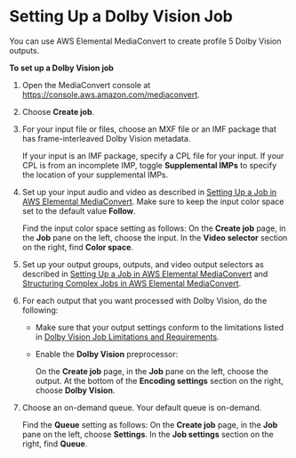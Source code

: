 # Setting Up a Dolby Vision Job<a name="setting-up-a-dolby-vision-job"></a>

You can use AWS Elemental MediaConvert to create profile 5 Dolby Vision outputs\.

**To set up a Dolby Vision job**

1. Open the MediaConvert console at [https://console\.aws\.amazon\.com/mediaconvert](https://console.aws.amazon.com/mediaconvert)\.

1. Choose **Create job**\.

1. For your input file or files, choose an MXF file or an IMF package that has frame\-interleaved Dolby Vision metadata\. 

   If your input is an IMF package, specify a CPL file for your input\. If your CPL is from an incomplete IMP, toggle **Supplemental IMPs** to specify the location of your supplemental IMPs\.

1. Set up your input audio and video as described in [Setting Up a Job in AWS Elemental MediaConvert](setting-up-a-job.md)\. Make sure to keep the input color space set to the default value **Follow**\.

   Find the input color space setting as follows: On the **Create job** page, in the **Job** pane on the left, choose the input\. In the **Video selector** section on the right, find **Color space**\.

1. Set up your output groups, outputs, and video output selectors as described in [Setting Up a Job in AWS Elemental MediaConvert](setting-up-a-job.md) and [Structuring Complex Jobs in AWS Elemental MediaConvert](structuring-complex-jobs.md)\. 

1. For each output that you want processed with Dolby Vision, do the following:
   + Make sure that your output settings conform to the limitations listed in [Dolby Vision Job Limitations and Requirements](dolby-vision-job-limitations-and-requirements.md)\.
   + Enable the **Dolby Vision** preprocessor: 

     On the **Create job** page, in the **Job** pane on the left, choose the output\. At the bottom of the **Encoding settings** section on the right, choose **Dolby Vision**\.

1. Choose an on\-demand queue\. Your default queue is on\-demand\.

   Find the **Queue** setting as follows: On the **Create job** page, in the **Job** pane on the left, choose **Settings**\. In the **Job settings** section on the right, find **Queue**\.